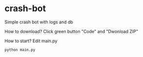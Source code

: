 # crash-bot
Simple crash bot with logs and db

How to download? Click green button "Code" and "Dwonload ZIP"

How to start?
Edit main.py
```cmd
python main.py
```
